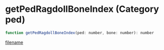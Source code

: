 # getPedRagdollBoneIndex (Category ped)

```js
function getPedRagdollBoneIndex(ped: number, bone: number): number
```

[filename](getPedRagdollBoneIndex_m.md ':include')